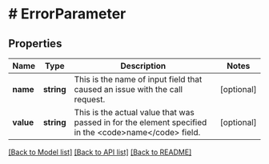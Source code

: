 # # ErrorParameter

## Properties

Name | Type | Description | Notes
------------ | ------------- | ------------- | -------------
**name** | **string** | This is the name of input field that caused an issue with the call request. | [optional]
**value** | **string** | This is the actual value that was passed in for the element specified in the &lt;code&gt;name&lt;/code&gt; field. | [optional]

[[Back to Model list]](../../README.md#models) [[Back to API list]](../../README.md#endpoints) [[Back to README]](../../README.md)
